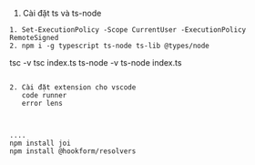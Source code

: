 1. Cài đặt ts và ts-node
```
1. Set-ExecutionPolicy -Scope CurrentUser -ExecutionPolicy RemoteSigned
2. npm i -g typescript ts-node ts-lib @types/node

```
tsc -v
tsc index.ts
ts-node -v
ts-node index.ts
```

2. Cài đặt extension cho vscode
   code runner
   error lens



....
npm install joi
npm install @hookform/resolvers